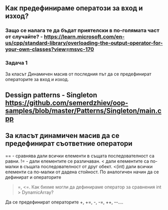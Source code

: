 ## Как предефинираме оператози за вход и изход?
### Защо се налага те да бъдат приятелски в по-голямата част от случайте? - https://learn.microsoft.com/en-us/cpp/standard-library/overloading-the-output-operator-for-your-own-classes?view=msvc-170

### Задача 1
За класът Динамичен масив от последния път да се предефинират операторите за вход и изход.


## Dessign patterns - Singleton https://github.com/semerdzhiev/oop-samples/blob/master/Patterns/Singleton/main.cpp

## За класът динамичен масив да се предефинират съответние оператори
== - сравнява дали всички елементи в същата последователност са равни.
!=  - дали елементите се различаван.
< дали елементите са по-малки в същата последователност от друг обект.
<(int) дали всички елементи са по-малки от дадена стойност.
По аналогичен начин да се дефинират и операторите
>=, <=.
Как бихме могли да дефинираме оператор за сравнения int > DynamicArray?

Да се предефинират операторите +, +=, -, -=, ++, --....
